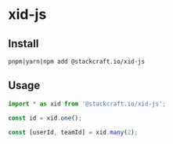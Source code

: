 # xid-js

## Install

```
pnpm|yarn|npm add @stackcraft.io/xid-js
```

## Usage

```ts
import * as xid from '@stackcraft.io/xid-js';

const id = xid.one();

const [userId, teamId] = xid.many(2);

```